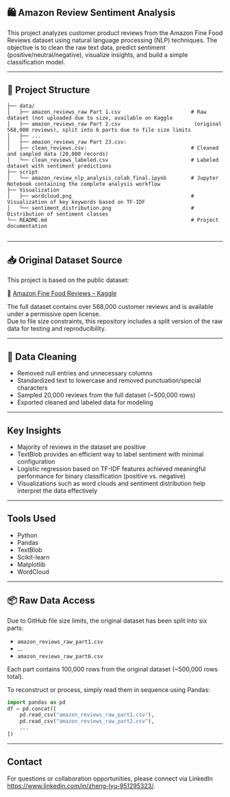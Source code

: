 ## 🛍️ Amazon Review Sentiment Analysis

This project analyzes customer product reviews from the Amazon Fine Food Reviews dataset using natural language processing (NLP) techniques. The objective is to clean the raw text data, predict sentiment (positive/neutral/negative), visualize insights, and build a simple classification model.

---

## 📁 Project Structure

```
├── data/
│   ├── amazon_reviews_raw Part 1.csv                       # Raw dataset (not uploaded due to size, available on Kaggle
│   ├── amazon_reviews_raw Part 2.csv                        (original 568,000 reviews), split into 6 parts due to file size limits
│   ├── ...                         
│   ├── amazon_reviews_raw Part 23.csv:                         
│   ├── clean_reviews.csv:                                  # Cleaned and sampled data (20,000 records)
│   └── clean_reviews_labeled.csv                           # Labeled dataset with sentiment predictions
├── script
│   └── amazon_review_nlp_analysis_colab_final.ipynb        # Jupyter Notebook containing the complete analysis workflow
├── Visualization
│   ├── wordcloud.png                                       # Visualization of key keywords based on TF-IDF
│   └── sentiment_distribution.png                          # Distribution of sentiment classes
└── README.md                                               # Project documentation
 
```

---

## 📥 Original Dataset Source

This project is based on the public dataset:

🔗 [Amazon Fine Food Reviews – Kaggle](https://www.kaggle.com/datasets/snap/amazon-fine-food-reviews)

The full dataset contains over 568,000 customer reviews and is available under a permissive open license.  
Due to file size constraints, this repository includes a split version of the raw data for testing and reproducibility.

---

## 🧹 Data Cleaning

- Removed null entries and unnecessary columns
- Standardized text to lowercase and removed punctuation/special characters
- Sampled 20,000 reviews from the full dataset (~500,000 rows)
- Exported cleaned and labeled data for modeling

---

## Key Insights

- Majority of reviews in the dataset are positive
- TextBlob provides an efficient way to label sentiment with minimal configuration
- Logistic regression based on TF-IDF features achieved meaningful performance for binary classification (positive vs. negative)
- Visualizations such as word clouds and sentiment distribution help interpret the data effectively

---

## Tools Used
- Python
- Pandas
- TextBlob
- Scikit-learn
- Matplotlib
- WordCloud

---

## 📦 Raw Data Access

Due to GitHub file size limits, the original dataset has been split into six parts:

- `amazon_reviews_raw_part1.csv`
- ...
- `amazon_reviews_raw_part6.csv`

Each part contains 100,000 rows from the original dataset (~500,000 rows total).

To reconstruct or process, simply read them in sequence using Pandas:

```python
import pandas as pd
df = pd.concat([
    pd.read_csv("amazon_reviews_raw_part1.csv"),
    pd.read_csv("amazon_reviews_raw_part2.csv"),
    ...
])
```
---


## Contact
For questions or collaboration opportunities, please connect via LinkedIn https://www.linkedin.com/in/zheng-lyu-951295323/.
